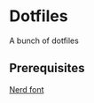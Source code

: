 # Dotfiles

A bunch of dotfiles

## Prerequisites

[Nerd font](https://www.nerdfonts.com/font-downloads)
